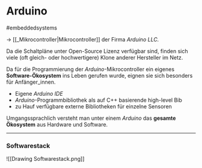# Arduino
#embeddedsystems

-> [[_Mikrocontroller|Mikrocontroller]] der Firma *Arduino LLC.*

Da die Schaltpläne unter Open-Source Lizenz verfügbar sind, finden sich viele (oft gleich- oder hochwertigere) Klone anderer Hersteller im Netz.

Da für die Programmierung der *Arduino*-Mikrocontroller ein eigenes **Software-Ökosystem** ins Leben gerufen wurde, eignen sie sich besonders für Anfänger_innen.

* Eigene *Arduino IDE* 
* *Arduino*-Programmbibliothek als auf C++ basierende high-level Bib
*  zu Hauf verfügbare externe Bibliotheken für einzelne Sensoren


Umgangssprachlich versteht man unter einem *Arduino* das **gesamte Ökosystem** aus Hardware und Software.

-------------------------------------------

### Softwarestack

![[Drawing Softwarestack.png]]



